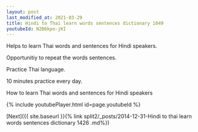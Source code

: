 ```yaml
---
layout: post
last_modified_at: 2021-03-29
title: Hindi to Thai learn words sentences dictionary 1049 
youtubeId: N2B6kpo-jKI
---
```

 
 
Helps to learn Thai words and sentences for Hindi speakers.

Opportunitiy to repeat the words sentences. 

Practice Thai language. 
 
10 minutes practice every day. 
 
How to learn Thai words and sentences for Hindi speakers 
 
{% include youtubePlayer.html id=page.youtubeId %}
 
 
[Next]({{ site.baseurl }}{% link  split2/_posts/2014-12-31-Hindi to thai learn words sentences dictionary 1426 .md%})
 
